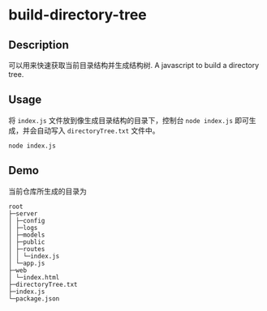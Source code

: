 # build-directory-tree

## Description

可以用来快速获取当前目录结构并生成结构树.
A javascript to build a directory tree.

## Usage

将 `index.js` 文件放到像生成目录结构的目录下，控制台 `node index.js` 即可生成，并会自动写入 `directoryTree.txt` 文件中。
```
node index.js
```
## Demo

当前仓库所生成的目录为

```
root
├─server
│ ├─config
│ ├─logs
│ ├─models
│ ├─public
│ ├─routes
│ │ └─index.js
│ └─app.js
├─web
│ └─index.html
├─directoryTree.txt
├─index.js
└─package.json
```

